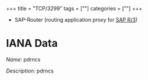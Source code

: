 +++
title = "TCP/3299"
tags = [""]
categories = [""]
+++

* SAP-Router (routing application proxy for [SAP R/3](http://en.wikipedia.org/wiki/SAP_R/3))
# IANA Data

_Name:_ pdrncs

_Description:_ pdrncs

